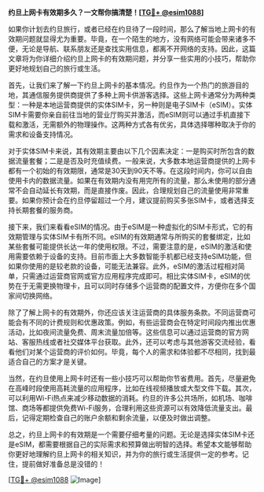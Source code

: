 **约旦上网卡有效期多久？一文帮你搞清楚！[[TG💪+ @esim1088](https://t.me/s/esim1088)]**

如果你计划去约旦旅行，或者已经在约旦待了一段时间，那么了解当地上网卡的有效期问题就显得尤为重要。毕竟，在一个陌生的地方，没有网络可能会带来诸多不便，无论是导航、联系朋友还是查找实用信息，都离不开网络的支持。因此，这篇文章将为你详细介绍约旦上网卡的有效期问题，并分享一些实用的小技巧，帮助你更好地规划自己的旅行或生活。

首先，让我们来了解一下约旦上网卡的基本情况。约旦作为一个热门的旅游目的地，其通信服务提供商提供了多种上网卡供游客选择。这些上网卡通常分为两种类型：一种是本地运营商提供的实体SIM卡，另一种则是电子SIM卡（eSIM）。实体SIM卡需要你亲自前往当地的营业厅购买并激活，而eSIM则可以通过手机直接下载和激活，无需额外的物理操作。这两种方式各有优劣，具体选择哪种取决于你的需求和设备支持情况。

对于实体SIM卡来说，其有效期主要由以下几个因素决定：一是购买时所包含的数据流量套餐；二是是否及时充值续费。一般来说，大多数本地运营商提供的上网卡都有一个初始的有效期限，通常是30天到90天不等。在这段时间内，你可以自由使用卡内的数据流量。如果在有效期内没有用完所有的流量，那么未使用的部分通常不会自动延长有效期，而是直接作废。因此，合理规划自己的流量使用非常重要。如果你预计会在约旦停留超过一个月，建议提前购买多张SIM卡，或者选择支持长期套餐的服务商。

接下来，我们来看看eSIM的情况。由于eSIM是一种虚拟化的SIM卡形式，它的有效期管理与实体SIM卡有所不同。eSIM的有效期通常与所购买的套餐绑定，比如某些套餐可能提供长达一年的使用权限。不过，需要注意的是，eSIM的激活和使用需要依赖于设备的支持。目前市面上大多数智能手机都已经支持eSIM功能，但如果你使用的是较老款的设备，可能无法兼容。此外，eSIM的激活过程相对简单，只需通过运营商官网或官方应用程序完成即可。相比实体SIM卡，eSIM的优势在于无需更换物理卡，且可以同时存储多个运营商的配置文件，方便你在多个国家间切换网络。

除了了解上网卡的有效期外，你还应该关注运营商的具体服务条款。不同运营商可能会有不同的计费规则和优惠政策。例如，有些运营商会在特定时间段内推出优惠活动，比如夜间流量免费、周末流量加倍等。这些信息可以通过运营商的官方网站、客服热线或者社交媒体平台获取。此外，还可以考虑与其他游客交流经验，看看他们对某个运营商的评价如何。毕竟，每个人的需求和体验都不尽相同，找到最适合自己的方案才是关键。

当然，在约旦使用上网卡时还有一些小技巧可以帮助你节省费用。首先，尽量避免在高峰时段使用高耗流量的应用程序，比如在线视频播放或大型文件下载。其次，可以利用Wi-Fi热点来减少移动数据的消耗。约旦的许多公共场所，如机场、咖啡馆、商场等都提供免费Wi-Fi服务，合理利用这些资源可以有效降低流量支出。最后，记得定期检查自己的账户余额和剩余流量，以便及时做出调整。

总之，约旦上网卡的有效期是一个需要仔细考量的问题。无论是选择实体SIM卡还是eSIM，都需要根据自己的实际需求和预算做出明智的选择。希望本文能够帮助你更好地理解约旦上网卡的相关知识，并为你的旅行或生活提供一定的参考。记住，提前做好准备总是没错的！

[[TG💪+ @esim1088](https://t.me/s/esim1088) ![Image](https://i.postimg.cc/4NQfJmqS/Snipaste-2025-05-13-00-14-12.png)]